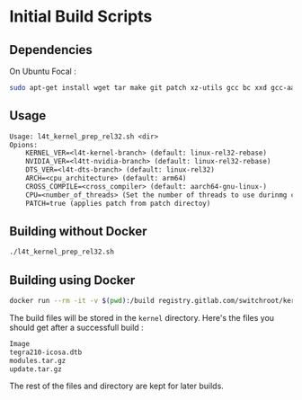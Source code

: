 # Initial Build Scripts

## Dependencies

On Ubuntu Focal :

```sh
sudo apt-get install wget tar make git patch xz-utils gcc bc xxd gcc-aarch64-linux-gnu build-essential bison flex python3 python3-distutils python3-dev swig python python-dev kmod
```

## Usage

```txt
Usage: l4t_kernel_prep_rel32.sh <dir>
Opions:
	KERNEL_VER=<l4t-kernel-branch> (default: linux-rel32-rebase)
	NVIDIA_VER=<l4tt-nvidia-branch> (default: linux-rel32-rebase)
	DTS_VER=<l4t-dts-branch> (default: linux-rel32)
	ARCH=<cpu_architecture>	(default: arm64)
	CROSS_COMPILE=<cross_compiler> (default: aarch64-gnu-linux-)
	CPU=<number_of_threads> (Set the number of threads to use durinmg compilation)
	PATCH=true (applies patch from patch directoy)
```

## Building without Docker

```sh
./l4t_kernel_prep_rel32.sh
```

## Building using Docker

```sh
docker run --rm -it -v $(pwd):/build registry.gitlab.com/switchroot/kernel/l4t-kernel-build-scripts:latest
```

The build files will be stored in the `kernel` directory.
Here's the files you should get after a successfull build :
```txt
Image
tegra210-icosa.dtb
modules.tar.gz
update.tar.gz
```

The rest of the files and directory are kept for later builds.
